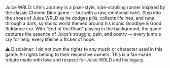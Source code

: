 Juice WRLD: Life's Journey is a pixel-style, side-scrolling runner inspired by the classic Chrome Dino game — but with a raw, emotional twist. Step into the shoes of Juice WRLD as he dodges pills, collects lifelines, and runs through a dark, symbolic world themed around his iconic Goodbye & Good Riddance era. With “End of the Road” playing in the background, the game captures the essence of Juice’s struggle, pain, and poetry — every jump a cry for help, every lifeline a flicker of hope.

⚠️ Disclaimer: I do not own the rights to any music or character used in this game. All rights belong to their respective owners. This is a fan-made tribute made with love and respect for Juice WRLD and his legacy.
